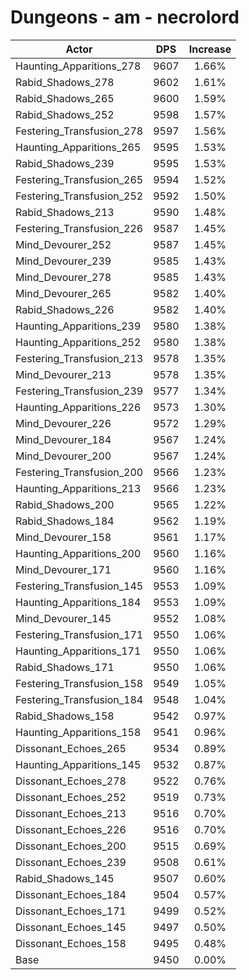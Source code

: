 # Dungeons - am - necrolord
| Actor | DPS | Increase |
|---|:---:|:---:|
|Haunting_Apparitions_278|9607|1.66%|
|Rabid_Shadows_278|9602|1.61%|
|Rabid_Shadows_265|9600|1.59%|
|Rabid_Shadows_252|9598|1.57%|
|Festering_Transfusion_278|9597|1.56%|
|Haunting_Apparitions_265|9595|1.53%|
|Rabid_Shadows_239|9595|1.53%|
|Festering_Transfusion_265|9594|1.52%|
|Festering_Transfusion_252|9592|1.50%|
|Rabid_Shadows_213|9590|1.48%|
|Festering_Transfusion_226|9587|1.45%|
|Mind_Devourer_252|9587|1.45%|
|Mind_Devourer_239|9585|1.43%|
|Mind_Devourer_278|9585|1.43%|
|Mind_Devourer_265|9582|1.40%|
|Rabid_Shadows_226|9582|1.40%|
|Haunting_Apparitions_239|9580|1.38%|
|Haunting_Apparitions_252|9580|1.38%|
|Festering_Transfusion_213|9578|1.35%|
|Mind_Devourer_213|9578|1.35%|
|Festering_Transfusion_239|9577|1.34%|
|Haunting_Apparitions_226|9573|1.30%|
|Mind_Devourer_226|9572|1.29%|
|Mind_Devourer_184|9567|1.24%|
|Mind_Devourer_200|9567|1.24%|
|Festering_Transfusion_200|9566|1.23%|
|Haunting_Apparitions_213|9566|1.23%|
|Rabid_Shadows_200|9565|1.22%|
|Rabid_Shadows_184|9562|1.19%|
|Mind_Devourer_158|9561|1.17%|
|Haunting_Apparitions_200|9560|1.16%|
|Mind_Devourer_171|9560|1.16%|
|Festering_Transfusion_145|9553|1.09%|
|Haunting_Apparitions_184|9553|1.09%|
|Mind_Devourer_145|9552|1.08%|
|Festering_Transfusion_171|9550|1.06%|
|Haunting_Apparitions_171|9550|1.06%|
|Rabid_Shadows_171|9550|1.06%|
|Festering_Transfusion_158|9549|1.05%|
|Festering_Transfusion_184|9548|1.04%|
|Rabid_Shadows_158|9542|0.97%|
|Haunting_Apparitions_158|9541|0.96%|
|Dissonant_Echoes_265|9534|0.89%|
|Haunting_Apparitions_145|9532|0.87%|
|Dissonant_Echoes_278|9522|0.76%|
|Dissonant_Echoes_252|9519|0.73%|
|Dissonant_Echoes_213|9516|0.70%|
|Dissonant_Echoes_226|9516|0.70%|
|Dissonant_Echoes_200|9515|0.69%|
|Dissonant_Echoes_239|9508|0.61%|
|Rabid_Shadows_145|9507|0.60%|
|Dissonant_Echoes_184|9504|0.57%|
|Dissonant_Echoes_171|9499|0.52%|
|Dissonant_Echoes_145|9497|0.50%|
|Dissonant_Echoes_158|9495|0.48%|
|Base|9450|0.00%|
